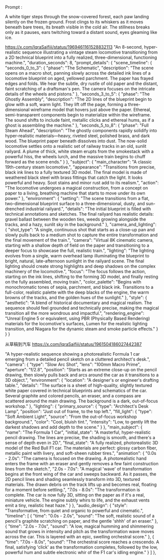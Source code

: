
Prompt :

A white tiger steps through the snow-covered forest, each paw landing silently on the frozen ground. Frost clings to its whiskers as it moves beneath bare trees, its breath visible in the cold air. The stillness breaks only as it pauses, ears twitching toward a distant sound, eyes gleaming like ice.


https://x.com/IqraSaifiii/status/1969461161528832113
"An 8-second, hyper-realistic sequence illustrating a vintage steam locomotive transitioning from a 2D technical blueprint into a fully realized, three-dimensional, functioning machine.", "duration_seconds": 8, "prompt_details": { "scene_timeline": { "seconds_0_to_3": { "phase": "The Schematic", "description": "The scene opens on a macro shot, panning slowly across the detailed ink lines of a locomotive blueprint on aged, yellowed parchment. The paper has frayed edges and folds. We hear the subtle, dry rustle of old paper and the distant, faint scratching of a draftsman's pen. The camera focuses on the intricate details of the wheels and pistons." }, "seconds_3_to_5": { "phase": "The Ghostly Assembly", "description": "The 2D lines of the blueprint begin to glow with a soft, warm light. They lift off the page, forming a three-dimensional wireframe model that hovers just above the paper. Ethereal, semi-transparent components begin to materialize within the wireframe. The sound shifts to include faint, metallic clicks and ethereal hums, as if a ghost is assembling the machine." }, "seconds_5_to_8": { "phase": "Full Steam Ahead", "description": "The ghostly components rapidly solidify into hyper-realistic materials—heavy, riveted steel, polished brass, and dark wood. The blueprint paper beneath dissolves into dust. The now-solid locomotive settles onto a realistic set of railway tracks in an old, sunlit railyard. A plume of thick, white steam erupts from the smokestack with a powerful hiss, the wheels lurch, and the massive train begins to chuff forward as the scene ends." } }, "subject": { "main_character": "A classic 19th-century steam locomotive.", "appearance": "Transitions from precise, black ink lines to a fully textured 3D model. The final model is made of weathered black steel with brass fittings that catch the light. It looks powerful and heavy. Soot stains and minor rust add to its realism.", "action": "The locomotive undergoes a magical construction, from a concept on paper to a living, breathing machine that starts to move under its own power." }, "environment": { "setting": "The scene transitions from a flat, two-dimensional blueprint surface to a three-dimensional, dusty, and sun-drenched industrial railyard.", "details": "The initial blueprint is filled with technical annotations and sketches. The final railyard has realistic details: gravel ballast between the wooden ties, weeds growing alongside the tracks, and a hazy, sunlit sky in the background." }, "camera_and_lighting": { "shot_type": "A single, continuous shot that starts as a close-up pan and slowly pulls back to a medium shot to capture the entire transformation and the final movement of the train.", "camera": "Virtual 8K cinematic camera, starting with a shallow depth of field on the paper and transitioning to a deeper focus to showcase the full, realistic train.", "lighting": "The lighting evolves from a single, warm overhead lamp illuminating the blueprint to bright, natural, late-afternoon sunlight in the railyard scene. The final lighting should create strong highlights and deep shadows on the complex machinery of the locomotive.", "focus": "The focus follows the action, starting on the ink lines, shifting to the forming 3D model, and finally resting on the fully assembled, moving train.", "color_palette": "Begins with monochromatic tones of sepia, parchment, and black ink. Transitions to a full-color, realistic palette with the deep blacks of the engine, the warm browns of the tracks, and the golden hues of the sunlight." }, "style": { "aesthetic": "A blend of historical documentary and magical realism. The sequence should feel grounded and technically precise, making the magical transition all the more wondrous and impactful.", "rendering_engine": "Unreal Engine 5 or equivalent, using PBR (Physically Based Rendering) materials for the locomotive's surfaces, Lumen for the realistic lighting transition, and Niagara for the dynamic steam and smoke particle effects." } } }


从草稿到汽车
https://x.com/IqraSaifiii/status/1961504186027442387

"A hyper-realistic sequence showing a photorealistic Formula 1 car emerging from a detailed pencil sketch on a cluttered architect's desk.",  "camera": { "type": "Slow Arc Shot", "lens": "100mm Macro Prime", "aperture": "f/2.8", "position": "Starts as an extreme close-up on the pencil drawing, then slowly pulls back and arcs around the car as it transitions to a 3D object.",  "environment": { "location": "A designer's or engineer's drafting table.", "details": "The surface is a sheet of high-quality, slightly textured white paper covered in technical blueprints and schematics of the car. Several graphite and colored pencils, an eraser, and a compass are scattered around the main drawing. The background is a dark, out-of-focus workshop." }, "lighting": { "primary_source": { "type": "Architect's Desk Lamp", "position": "Just out of frame, to the top left.", "fill_light": { "type": "Soft Ambient Light", "source": "From the out-of-focus workshop background.", "color": "Cool, bluish tint.", "intensity": "Low, to gently lift the darkest shadows and add depth to the scene." } }, "main_subject": { "name": "The Formula 1 Car", "initial_state": "A masterful, hyper-realistic pencil drawing. The lines are precise, the shading is smooth, and there's a sense of depth even in 2D.", "final_state": "A fully realized, photorealistic 3D model of the Red Bull F1 car. The materials are perfect: glossy carbon fiber, metallic paint with livery, and soft-sheen rubber tires.", "animation": { "0.0s - 2.0s": "The camera is focused on the drawing. A photorealistic hand enters the frame with an eraser and gently removes a few faint construction lines from the sketch.", "2.0s - 7.0s": "A magical 'wave' of transformation begins at the front wing of the car and sweeps backward. As it passes, the 2D pencil lines and shading seamlessly transform into 3D, textured materials. The drawn debris on the track lifts up and becomes real, floating for a moment before settling.", "7.0s - 8.0s": "The transformation is complete. The car is now fully 3D, sitting on the paper as if it's a real, miniature vehicle. The engine subtly whirs to life, and the exhaust vents emit a tiny, realistic heat haze." } }, 
"audio_design": { "style": "Transformative, from quiet and organic to powerful and cinematic.", "timeline": [ { "time": "0.0s - 2.0s", "sound": "The soft, realistic sound of a pencil's graphite scratching on paper, and the gentle 'shhh' of an eraser." }, { "time": "2.0s - 7.0s", "sound": "A low, magical humming and shimmering sound that grows in intensity and pitch as the transformation wave moves across the car. This is layered with an epic, swelling orchestral score." }, { "time": "7.0s - 8.0s", "sound": "The orchestral score reaches a crescendo. A final, satisfying 'click' as the transformation completes, followed by the low, powerful hum and subtle electronic whir of the F1 car's idling engine." } ] },
